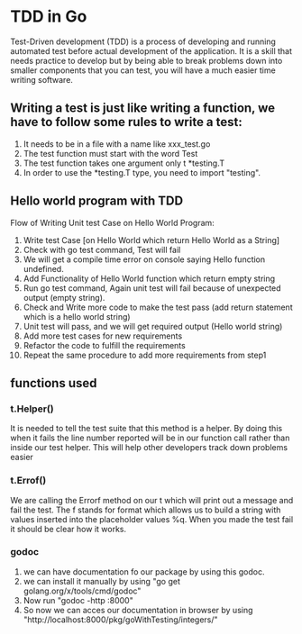 # TDD in Go
Test-Driven development (TDD) is a process of developing and running automated test before actual development of the application. It is a skill that needs practice to develop but by being able to break problems down into smaller components that you can test, you will have a much easier time writing software.

## Writing a test is just like writing a function, we have to follow some rules to write a test:
1. It needs to be in a file with a name like xxx_test.go
1. The test function must start with the word Test
1. The test function takes one argument only t *testing.T
1. In order to use the *testing.T type, you need to import "testing".

## Hello world program with TDD
  Flow of Writing Unit test Case on Hello World Program: 
1. Write test Case [on Hello World which return Hello World as a String]
1. Check with go test command, Test will fail
1. We will get a compile time error on console saying Hello function undefined.
1. Add Functionality of Hello World function which return empty string
1. Run go test command, Again unit test will fail because of unexpected output (empty string).
1. Check and Write more code to make the test pass (add return statement which is a hello world string)
1. Unit test will pass, and we will get required output (Hello world string)
1. Add more test cases for new requirements
1. Refactor the code to fulfill the requirements
1. Repeat the same procedure to add more requirements from step1

## functions used
### t.Helper()
It is needed to tell the test suite that this method is a helper. By doing this when it fails the line number reported will be in our function call rather than inside our test helper. This will help other developers track down problems easier

### t.Errof()
We are calling the Errorf method on our t which will print out a message and fail the test. The f stands for format which allows us to build a string with values inserted into the placeholder values %q. When you made the test fail it should be clear how it works.
### godoc
1. we can have documentation fo our package by using this godoc.
1. we can install it manually by using "go get golang.org/x/tools/cmd/godoc"
1. Now run "godoc -http :8000"
1. So now we can acces our documentation in browser by using "http://localhost:8000/pkg/goWithTesting/integers/"